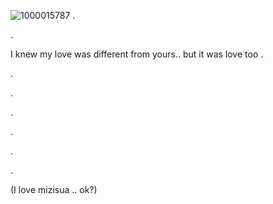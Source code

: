 ![1000015787](https://github.com/user-attachments/assets/7230da48-ab3b-46f4-a302-d77b824d70e7)
.













.

 

I knew my love was different from yours.. but it was love too 
.

.

.

.

.

.

.

(I love mizisua .. ok?)
